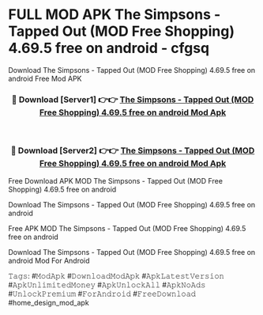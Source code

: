 # FULL MOD APK The Simpsons - Tapped Out (MOD Free Shopping) 4.69.5 free on android - cfgsq
Download The Simpsons - Tapped Out (MOD Free Shopping) 4.69.5 free on android Free Mod APK

<div align="center">
<h3>🔴 Download [Server1] 👉👉 <a href="https://apk-comot.site?title=The_Simpsons_-_Tapped_Out_(MOD_Free_Shopping)_4.69.5_free_on_android">The Simpsons - Tapped Out (MOD Free Shopping) 4.69.5 free on android Mod Apk</a></h3><br>

<h3>🔴 Download [Server2] 👉👉 <a href="https://apk-comot.site?title=The_Simpsons_-_Tapped_Out_(MOD_Free_Shopping)_4.69.5_free_on_android">The Simpsons - Tapped Out (MOD Free Shopping) 4.69.5 free on android Mod Apk</a></h3>
</div>


Free Download APK MOD The Simpsons - Tapped Out (MOD Free Shopping) 4.69.5 free on android

Download The Simpsons - Tapped Out (MOD Free Shopping) 4.69.5 free on android 

Free APK MOD The Simpsons - Tapped Out (MOD Free Shopping) 4.69.5 free on android 

Download The Simpsons - Tapped Out (MOD Free Shopping) 4.69.5 free on android Mod For Android

𝚃𝚊𝚐𝚜: #𝙼𝚘𝚍𝙰𝚙𝚔 #𝙳𝚘𝚠𝚗𝚕𝚘𝚊𝚍𝙼𝚘𝚍𝙰𝚙𝚔 #𝙰𝚙𝚔𝙻𝚊𝚝𝚎𝚜𝚝𝚅𝚎𝚛𝚜𝚒𝚘𝚗 #𝙰𝚙𝚔𝚄𝚗𝚕𝚒𝚖𝚒𝚝𝚎𝚍𝙼𝚘𝚗𝚎𝚢 #𝙰𝚙𝚔𝚄𝚗𝚕𝚘𝚌𝚔𝙰𝚕𝚕 #𝙰𝚙𝚔𝙽𝚘𝙰𝚍𝚜 #𝚄𝚗𝚕𝚘𝚌𝚔𝙿𝚛𝚎𝚖𝚒𝚞𝚖 #𝙵𝚘𝚛𝙰𝚗𝚍𝚛𝚘𝚒𝚍 #𝙵𝚛𝚎𝚎𝙳𝚘𝚠𝚗𝚕𝚘𝚊𝚍 #home_design_mod_apk